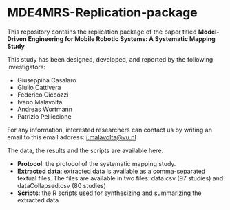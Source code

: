 # MDE4MRS-Replication-package

This repository contains the replication package of the paper titled **Model-Driven Engineering for Mobile Robotic Systems: A Systematic Mapping Study**

This study has been designed, developed, and reported by the following investigators:
- Giuseppina Casalaro
- Giulio Cattivera
- Federico Ciccozzi
- Ivano Malavolta
- Andreas Wortmann
- Patrizio Pelliccione

For any information, interested researchers can contact us by writing an email to this email address: i.malavolta@vu.nl

The data, the results and the scripts are available here:
- **Protocol**: the protocol of the systematic mapping study.
- **Extracted data**: extracted data is available as a comma-separated textual files. The files are available in two files: data.csv (97 studies) and dataCollapsed.csv (80 studies)
- **Scripts**: the R scripts used for synthesizing and summarizing the extracted data
